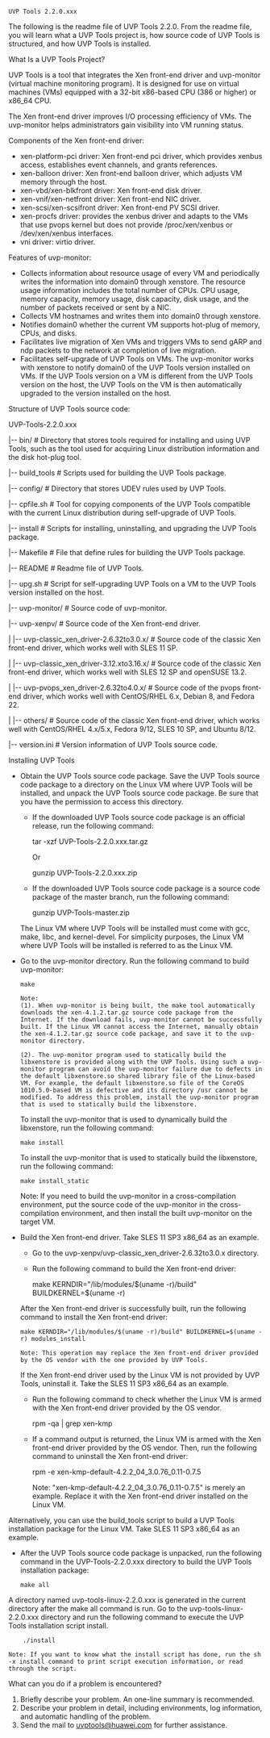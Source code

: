     UVP Tools 2.2.0.xxx
The following is the readme file of UVP Tools 2.2.0. From the readme file, you will learn what a UVP Tools project is, how source code of UVP Tools is structured, and how UVP Tools is installed.

What Is a UVP Tools Project?

UVP Tools is a tool that integrates the Xen front-end driver and uvp-monitor (virtual machine monitoring program). It is designed for use on virtual machines (VMs) equipped with a 32-bit x86-based CPU (386 or higher) or x86_64 CPU.

The Xen front-end driver improves I/O processing efficiency of VMs. The uvp-monitor helps administrators gain visibility into VM running status.

Components of the Xen front-end driver:

  - xen-platform-pci driver: Xen front-end pci driver, which provides xenbus access, establishes event channels, and grants references.
  - xen-balloon driver: Xen front-end balloon driver, which adjusts VM memory through the host.
  - xen-vbd/xen-blkfront driver: Xen front-end disk driver.
  - xen-vnif/xen-netfront driver: Xen front-end NIC driver.
  - xen-scsi/xen-scsifront driver: Xen front-end PV SCSI driver.
  - xen-procfs driver: provides the xenbus driver and adapts to the VMs that use pvops kernel but does not provide /proc/xen/xenbus or /dev/xen/xenbus interfaces.
  - vni driver: virtio driver.

Features of uvp-monitor:
  - Collects information about resource usage of every VM and periodically writes the information into domain0 through xenstore. The resource usage information includes the total number of CPUs. CPU usage, memory capacity, memory usage, disk capacity, disk usage, and the number of packets received or sent by a NIC.
  - Collects VM hostnames and writes them into domain0 through xenstore.
  - Notifies domain0 whether the current VM supports hot-plug of memory, CPUs, and disks.
  - Facilitates live migration of Xen VMs and triggers VMs to send gARP and ndp packets to the network at completion of live migration.
  - Facilitates self-upgrade of UVP Tools on VMs. The uvp-monitor works with xenstore to notify domain0 of the UVP Tools version installed on VMs. If the UVP Tools version on a VM is different from the UVP Tools version on the host, the UVP Tools on the VM is then automatically upgraded to the version installed on the host.

Structure of UVP Tools source code:

UVP-Tools-2.2.0.xxx

|-- bin/             # Directory that stores tools required for installing and using UVP Tools, such as the tool used for acquiring Linux distribution information and the disk hot-plug tool.

|-- build_tools      # Scripts used for building the UVP Tools package.

|-- config/          # Directory that stores UDEV rules used by UVP Tools.

|-- cpfile.sh        # Tool for copying components of the UVP Tools compatible with the current Linux distribution during self-upgrade of UVP Tools.

|-- install          # Scripts for installing, uninstalling, and upgrading the UVP Tools package.

|-- Makefile         # File that define rules for building the UVP Tools package.

|-- README           # Readme file of UVP Tools.

|-- upg.sh           # Script for self-upgrading UVP Tools on a VM to the UVP Tools version installed on the host.

|-- uvp-monitor/     # Source code of uvp-monitor.

|-- uvp-xenpv/       # Source code of the Xen front-end driver.

| |-- uvp-classic_xen_driver-2.6.32to3.0.x/   # Source code of the classic Xen front-end driver, which works well with SLES 11 SP.

| |-- uvp-classic_xen_driver-3.12.xto3.16.x/  # Source code of the classic Xen front-end driver, which works well with SLES 12 SP and openSUSE 13.2.

| |-- uvp-pvops_xen_driver-2.6.32to4.0.x/     # Source code of the pvops front-end driver, which works well with CentOS/RHEL 6.x, Debian 8, and Fedora 22.

| |-- others/       # Source code of the classic Xen front-end driver, which works well with CentOS/RHEL 4.x/5.x, Fedora 9/12, SLES 10 SP, and Ubuntu 8/12.

|-- version.ini      # Version information of UVP Tools source code.



Installing UVP Tools
  - Obtain the UVP Tools source code package. Save the UVP Tools source code package to a directory on the Linux VM where UVP Tools will be installed, and unpack the UVP Tools source code package. Be sure that you have the permission to access this directory.
    - If the downloaded UVP Tools source code package is an official release, run the following command: 

        tar -xzf UVP-Tools-2.2.0.xxx.tar.gz

        Or

        gunzip UVP-Tools-2.2.0.xxx.zip

    - If the downloaded UVP Tools source code package is a source code package of the master branch, run the following command: 

        gunzip UVP-Tools-master.zip

	
    The Linux VM where UVP Tools will be installed must come with gcc, make, libc, and kernel-devel. For simplicity purposes, the Linux VM where UVP Tools will be installed is referred to as the Linux VM.

  - Go to the uvp-monitor directory. Run the following command to build uvp-monitor:

        make

        Note:
        (1). When uvp-monitor is being built, the make tool automatically downloads the xen-4.1.2.tar.gz source code package from the Internet. If the download fails, uvp-monitor cannot be successfully built. If the Linux VM cannot access the Internet, manually obtain the xen-4.1.2.tar.gz source code package, and save it to the uvp-monitor directory.

        (2). The uvp-monitor program used to statically build the libxenstore is provided along with the UVP Tools. Using such a uvp-monitor program can avoid the uvp-monitor failure due to defects in the default libxenstore.so shared library file of the Linux-based VM. For example, the default libxenstore.so file of the CoreOS 1010.5.0-based VM is defective and its directory /usr cannot be modified. To address this problem, install the uvp-monitor program that is used to statically build the libxenstore.

    To install the uvp-monitor that is used to dynamically build the libxenstore, run the following command:

        make install
    To install the uvp-monitor that is used to statically build the libxenstore, run the following command:

        make install_static

    Note: If you need to build the uvp-monitor in a cross-compilation environment, put the source code of the uvp-monitor in the cross-compilation environment, and then install the built uvp-monitor on the target VM.


  - Build the Xen front-end driver. Take SLES 11 SP3 x86_64 as an example.
    - Go to the uvp-xenpv/uvp-classic_xen_driver-2.6.32to3.0.x directory.
    - Run the following command to build the Xen front-end driver:

        make KERNDIR="/lib/modules/$(uname -r)/build" BUILDKERNEL=$(uname -r)
  
    After the Xen front-end driver is successfully built, run the following command to install the Xen front-end driver:

        make KERNDIR="/lib/modules/$(uname -r)/build" BUILDKERNEL=$(uname -r) modules_install

        Note: This operation may replace the Xen front-end driver provided by the OS vendor with the one provided by UVP Tools. 

    If the Xen front-end driver used by the Linux VM is not provided by UVP Tools, uninstall it. Take the SLES 11 SP3 x86_64 as an example. 
    - Run the following command to check whether the Linux VM is armed with the Xen front-end driver provided by the OS vendor. 

        rpm -qa | grep xen-kmp
    - If a command output is returned, the Linux VM is armed with the Xen front-end driver provided by the OS vendor. Then, run the following command to uninstall the Xen front-end driver: 

        rpm -e xen-kmp-default-4.2.2_04_3.0.76_0.11-0.7.5

        Note: "xen-kmp-default-4.2.2_04_3.0.76_0.11-0.7.5" is merely an example. Replace it with the Xen front-end driver installed on the Linux VM. 

  Alternatively, you can use the build_tools script to build a UVP Tools installation package for the Linux VM. Take SLES 11 SP3 x86_64 as an example. 
  - After the UVP Tools source code package is unpacked, run the following command in the UVP-Tools-2.2.0.xxx directory to build the UVP Tools installation package: 

        make all

  A directory named uvp-tools-linux-2.2.0.xxx is generated in the current directory after the make all command is run. Go to the uvp-tools-linux-2.2.0.xxx directory and run the following command to execute the UVP Tools installation script install. 

        ./install

    Note: If you want to know what the install script has done, run the sh -x install command to print script execution information, or read through the script. 


What can you do if a problem is encountered?
  1. Briefly describe your problem. An one-line summary is recommended.
  2. Describe your problem in detail, including environments, log information, and automatic handling of the problem.
  3. Send the mail to uvptools@huawei.com for further assistance.


